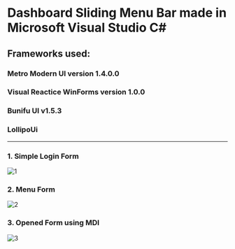 # Dashboard Sliding Menu Bar made in Microsoft Visual Studio C#

## Frameworks used:
  ### Metro Modern UI version 1.4.0.0
  
  ### Visual Reactice WinForms version 1.0.0

  ### Bunifu UI v1.5.3
  
  ### LollipoUi
  
  
-----------------

### 1. Simple Login Form

![1](https://user-images.githubusercontent.com/17538473/55528193-98e66b00-56ce-11e9-9d5f-09a61cf6d2f8.PNG)


### 2. Menu Form 

![2](https://user-images.githubusercontent.com/17538473/55528202-a0a60f80-56ce-11e9-8b1f-b6b4e99a787c.PNG)


### 3. Opened Form using MDI

![3](https://user-images.githubusercontent.com/17538473/55528213-a7348700-56ce-11e9-9ba5-f6a89506f5aa.PNG)

